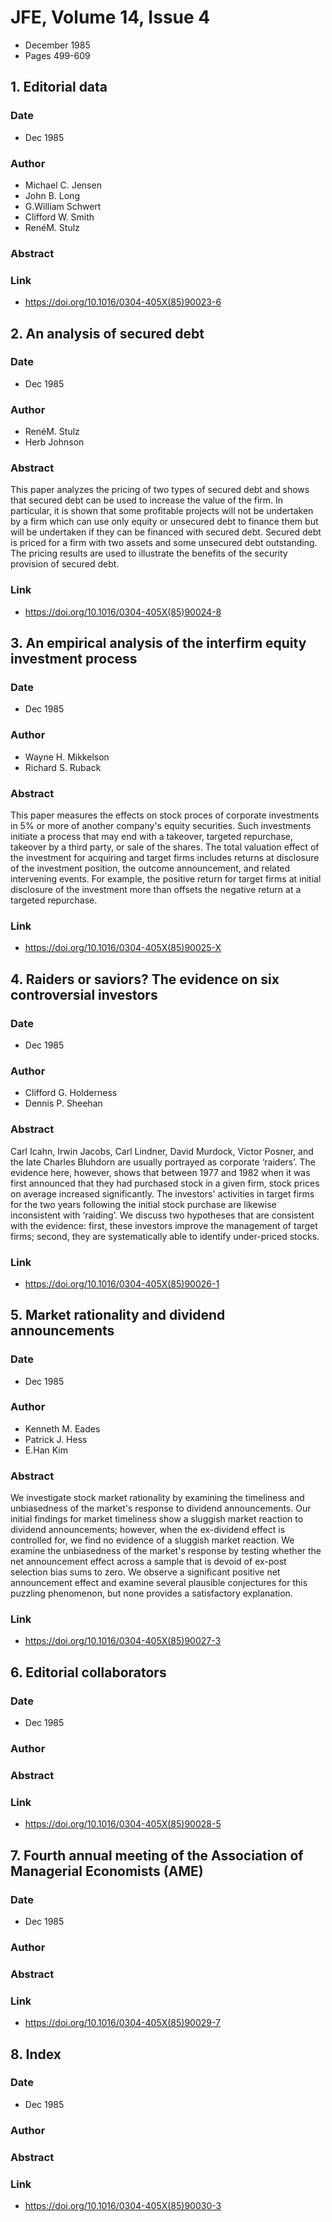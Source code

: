 # JFE, Volume 14, Issue 4
- December 1985
- Pages 499-609

## 1. Editorial data
### Date
- Dec 1985
### Author
- Michael C. Jensen
- John B. Long
- G.William Schwert
- Clifford W. Smith
- RenéM. Stulz
### Abstract

### Link
- https://doi.org/10.1016/0304-405X(85)90023-6

## 2. An analysis of secured debt
### Date
- Dec 1985
### Author
- RenéM. Stulz
- Herb Johnson
### Abstract
This paper analyzes the pricing of two types of secured debt and shows that secured debt can be used to increase the value of the firm. In particular, it is shown that some profitable projects will not be undertaken by a firm which can use only equity or unsecured debt to finance them but will be undertaken if they can be financed with secured debt. Secured debt is priced for a firm with two assets and some unsecured debt outstanding. The pricing results are used to illustrate the benefits of the security provision of secured debt.
### Link
- https://doi.org/10.1016/0304-405X(85)90024-8

## 3. An empirical analysis of the interfirm equity investment process
### Date
- Dec 1985
### Author
- Wayne H. Mikkelson
- Richard S. Ruback
### Abstract
This paper measures the effects on stock proces of corporate investments in 5% or more of another company's equity securities. Such investments initiate a process that may end with a takeover, targeted repurchase, takeover by a third party, or sale of the shares. The total valuation effect of the investment for acquiring and target firms includes returns at disclosure of the investment position, the outcome announcement, and related intervening events. For example, the positive return for target firms at initial disclosure of the investment more than offsets the negative return at a targeted repurchase.
### Link
- https://doi.org/10.1016/0304-405X(85)90025-X

## 4. Raiders or saviors? The evidence on six controversial investors
### Date
- Dec 1985
### Author
- Clifford G. Holderness
- Dennis P. Sheehan
### Abstract
Carl Icahn, Irwin Jacobs, Carl Lindner, David Murdock, Victor Posner, and the late Charles Bluhdorn are usually portrayed as corporate ‘raiders’. The evidence here, however, shows that between 1977 and 1982 when it was first announced that they had purchased stock in a given firm, stock prices on average increased significantly. The investors' activities in target firms for the two years following the initial stock purchase are likewise inconsistent with ‘raiding’. We discuss two hypotheses that are consistent with the evidence: first, these investors improve the management of target firms; second, they are systematically able to identify under-priced stocks.
### Link
- https://doi.org/10.1016/0304-405X(85)90026-1

## 5. Market rationality and dividend announcements
### Date
- Dec 1985
### Author
- Kenneth M. Eades
- Patrick J. Hess
- E.Han Kim
### Abstract
We investigate stock market rationality by examining the timeliness and unbiasedness of the market's response to dividend announcements. Our initial findings for market timeliness show a sluggish market reaction to dividend announcements; however, when the ex-dividend effect is controlled for, we find no evidence of a sluggish market reaction. We examine the unbiasedness of the market's response by testing whether the net announcement effect across a sample that is devoid of ex-post selection bias sums to zero. We observe a significant positive net announcement effect and examine several plausible conjectures for this puzzling phenomenon, but none provides a satisfactory explanation.
### Link
- https://doi.org/10.1016/0304-405X(85)90027-3

## 6. Editorial collaborators
### Date
- Dec 1985
### Author
### Abstract

### Link
- https://doi.org/10.1016/0304-405X(85)90028-5

## 7. Fourth annual meeting of the Association of Managerial Economists (AME)
### Date
- Dec 1985
### Author
### Abstract

### Link
- https://doi.org/10.1016/0304-405X(85)90029-7

## 8. Index
### Date
- Dec 1985
### Author
### Abstract

### Link
- https://doi.org/10.1016/0304-405X(85)90030-3

